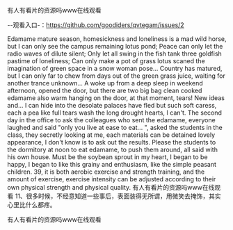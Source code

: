 有人有看片的资源吗www在线观看

--观看入口-：https://github.com/goodiders/qvtegam/issues/2

Edamame mature season, homesickness and loneliness is a mad wild horse, but I can only see the campus remaining lotus pond;
Peace can only let the radio waves of dilute silent;
Only let all swing in the fish tank three goldfish pastime of loneliness;
Can only make a pot of grass lotus scaned the imagination of green space in a snow woman pose...
Country has matured, but I can only far to chew from days out of the green grass juice, waiting for another trance unknown...
A woke up from a deep sleep in weekend afternoon, opened the door, but there are two big bag clean cooked edamame also warm hanging on the door, at that moment, tears!
New ideas and...
I can hide into the desolate palaces have fled but such soft caress, each a pea like full tears wash the long drought hearts, I can't.
The second day in the office to ask the colleagues who sent the edamame, everyone laughed and said "only you live at ease to eat...
", asked the students in the class, they secretly looking at me, each materials can be detained lovely appearance, I don't know is to ask out the results.
Please the students to the dormitory at noon to eat edamame, to push them around, all said with his own house.
Must be the soybean sprout in my heart, I began to be happy, I began to like this grainy and enthusiasm, like the simple peasant children.
39, it is both aerobic exercise and strength training, and the amount of exercise, exercise intensity can be adjusted according to their own physical strength and physical quality.
有人有看片的资源吗www在线观看	11、很多时候，不经意知道一些事后，表面装得无所谓，用微笑去掩饰，其实心里比什么都疼。

有人有看片的资源吗www在线观看
